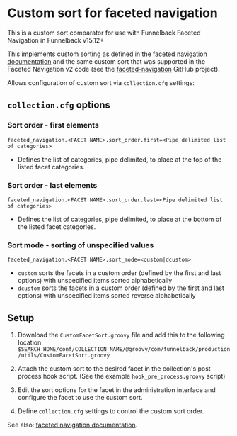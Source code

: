 # Custom sort for faceted navigation

This is a custom sort comparator for use with Funnelback Faceted Navigation in Funnelback v15.12+

This implements custom sorting as defined in the [faceted navigation documentation](https://docs.funnelback.com/15.14/customise/standard-options/faceted-navigation/faceted_navigation_custom_sort.html) and the same custom sort that was supported in the Faceted Navigation v2 code (see the [faceted-navigation](https://github.com/funnelback/faceted-navigation) GitHub project).

Allows configuration of custom sort via `collection.cfg` settings:

## `collection.cfg` options


### Sort order - first elements

	faceted_navigation.<FACET NAME>.sort_order.first=<Pipe delimited list of categories>

* Defines the list of categories, pipe delimited, to place at the top of the listed facet categories.

### Sort order - last elements

	faceted_navigation.<FACET NAME>.sort_order.last=<Pipe delimited list of categories>

* Defines the list of categories, pipe delimited, to place at the bottom of the listed facet categories.

### Sort mode - sorting of unspecified values

	faceted_navigation.<FACET NAME>.sort_mode=<custom|dcustom>

* `custom` sorts the facets in a custom order (defined by the first and last options) with unspecified items sorted alphabetically
* `dcustom` sorts the facets in a custom order (defined by the first and last options) with unspecified items sorted reverse alphabetically

## Setup

1. Download the `CustomFacetSort.groovy` file and add this to the following location: `$SEARCH_HOME/conf/COLLECTION_NAME/@groovy/com/funnelback/production/utils/CustomFacetSort.groovy`

2. Attach the custom sort to the desired facet in the collection's post process hook script. (See the example `hook_pre_process.groovy` script)

3. Edit the sort options for the facet in the administration interface and configure the facet to use the custom sort.

4. Define `collection.cfg` settings to control the custom sort order.

See also: [faceted navigation documentation](https://docs.funnelback.com/15.14/customise/standard-options/faceted-navigation/faceted_navigation_custom_sort.html).
